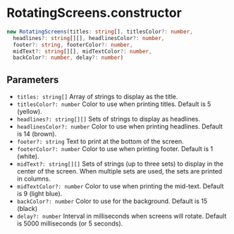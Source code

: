 # RotatingScreens.constructor

```typescript
new RotatingScreens(titles: string[], titlesColor?: number,
  headlines?: string[][], headlinesColor?: number,
  footer?: string, footerColor?: number,
  midText?: string[][], midTextColor?: number,
  backColor?: number, delay?: number)
```

## Parameters

- `titles: string[]` Array of strings to display as the title.
- `titlesColor?: number` Color to use when printing titles. Default is 5 (yellow).
- `headlines?: string[][]` Sets of strings to display as headlines.
- `headlinesColor?: number` Color to use when printing headlines. Default is 14 (brown).
- `footer?: string` Text to print at the bottom of the screen.
- `footerColor?: number` Color to use when printing footer. Default is 1 (white).
- `midText?: string[][]` Sets of strings (up to three sets) to display in the center of the screen. When multiple sets are used, the sets are printed in columns.
- `midTextColor?: number` Color to use when printing the mid-text. Default is 9 (light blue).
- `backColor?: number` Color to use for the background. Default is 15 (black)
- `delay?: number` Interval in milliseconds when screens will rotate. Default is 5000 milliseconds (or 5 seconds).
